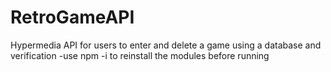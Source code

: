 # RetroGameAPI
Hypermedia API for users to enter and delete a game using a database and verification
-use npm -i to reinstall the modules before running
